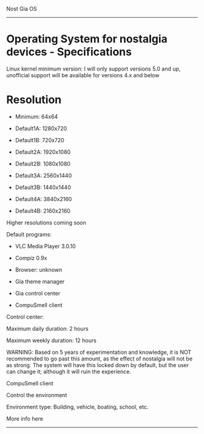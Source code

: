 Nost Gia OS

***

# Operating System for nostalgia devices - Specifications

Linux kernel minimum version: I will only support versions 5.0 and up, unofficial support will be available for versions 4.x and below

# Resolution

* Minimum: 64x64

* Default1A: 1280x720

* Default1B: 720x720

* Default2A: 1920x1080

* Default2B: 1080x1080

* Default3A: 2560x1440

* Default3B: 1440x1440

* Default4A: 3840x2160

* Default4B: 2160x2160

Higher resolutions coming soon

Default programs:

* VLC Media Player 3.0.10

* Compiz 0.9x

* Browser: unknown

* Gia theme manager

* Gia control center

* CompuSmell client

Control center:

Maximum daily duration: 2 hours

Maximum weekly duration: 12 hours

WARNING: Based on 5 years of experimentation and knowledge, it is NOT recommended to go past this amount, as the effect of nostalgia will not be as strong. The system will have this locked down by default, but the user can change it; although it will ruin the experience.

CompuSmell client

Control the environment

Environment type: Building, vehicle, boating, school, etc.

More info here

***
